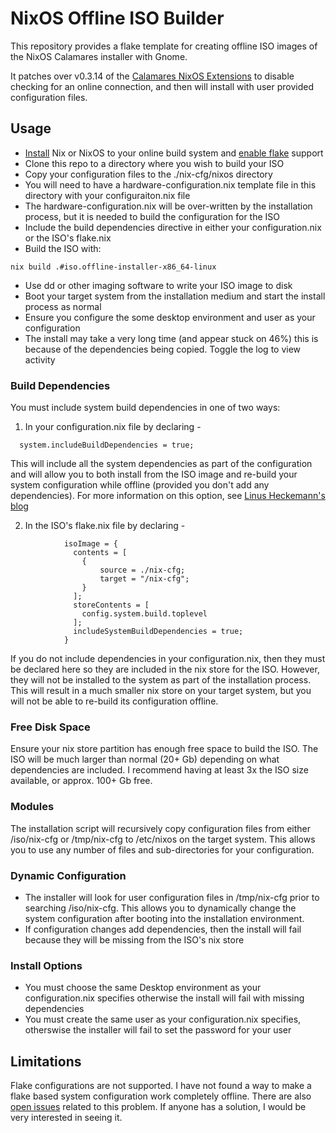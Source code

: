 # NixOS Offline ISO Builder
This repository provides a flake template for creating offline ISO images of the
NixOS Calamares installer with Gnome. 

It patches over v0.3.14 of the [Calamares NixOS Extensions](https://github.com/NixOS/calamares-nixos-extensions/tree/calamares)
to disable checking for an online connection, and then will install with user
provided configuration files.

## Usage
- [Install](https://nixos.org/download#download-nix) Nix or NixOS to your online build system and [enable flake](https://nixos.wiki/wiki/Flakes) support
- Clone this repo to a directory where you wish to build your ISO
- Copy your configuration files to the ./nix-cfg/nixos directory
- You will need to have a hardware-configuration.nix template file in this directory 
with your configuraiton.nix file
- The hardware-configuration.nix will be over-written by the installation process,
but it is needed to build the configuration for the ISO
- Include the build dependencies directive in either your configuration.nix or
the ISO's flake.nix
- Build the ISO with:
```
nix build .#iso.offline-installer-x86_64-linux
```
- Use dd or other imaging software to write your ISO image to disk
- Boot your target system from the installation medium and start the install 
process as normal
- Ensure you configure the some desktop environment and user as your configuration
- The install may take a very long time (and appear stuck on 46%) this is because
of the dependencies being copied. Toggle the log to view activity

### Build Dependencies
You must include system build dependencies in one of two ways:
1. In your configuration.nix file by declaring - 
```
  system.includeBuildDependencies = true;
```
This will include all the system dependencies as part of the configuration and
will allow you to both install from the ISO image and re-build your system 
configuration while offline (provided you don't add any dependencies). For more
information on this option, see [Linus Heckemann's blog](https://linus.schreibt.jetzt/posts/include-build-dependencies.html)

2. In the ISO's flake.nix file by declaring -
```
            isoImage = {
              contents = [
                {
                    source = ./nix-cfg;
                    target = "/nix-cfg";
                }
              ];
              storeContents = [ 
                config.system.build.toplevel
              ];
              includeSystemBuildDependencies = true;
            }
```
If you do not include dependencies in your configuration.nix, then they must
be declared here so they are included in the nix store for the ISO. However,
they will not be installed to the system as part of the installation process.
This will result in a much smaller nix store on your target system, but you will
not be able to re-build its configuration offline.

### Free Disk Space
Ensure your nix store partition has enough free space to build the ISO.
The ISO will be much larger than normal (20+ Gb) depending on what dependencies are included.
I recommend having at least 3x the ISO size available, or approx. 100+ Gb free.

### Modules
The installation script will recursively copy configuration files from either
/iso/nix-cfg or /tmp/nix-cfg to /etc/nixos on the target system. This allows
you to use any number of files and sub-directories for your configuration.

### Dynamic Configuration
- The installer will look for user configuration files in /tmp/nix-cfg prior to
searching /iso/nix-cfg. This allows you to dynamically change the system configuration
after booting into the installation environment. 
- If configuration changes add dependencies, then the install will fail because
they will be missing from the ISO's nix store

### Install Options
- You must choose the same Desktop environment as your configuration.nix specifies
otherwise the install will fail with missing dependencies
- You must create the same user as your configuration.nix specifies, otherswise
the installer will fail to set the password for your user

## Limitations
Flake configurations are not supported. I have not found a way to make a flake
based system configuration work completely offline. There are also [open issues](https://github.com/NixOS/nix/issues/8953) related to this problem. If anyone
has a solution, I would be very interested in seeing it.
